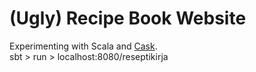 # (Ugly) Recipe Book Website
Experimenting with Scala and [Cask](https://github.com/com-lihaoyi/cask).\
sbt > run > localhost:8080/reseptikirja
